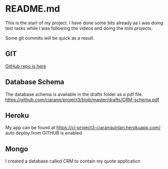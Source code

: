 # README.md
This is the start of my project.
I have done some bits already as I was doing test tasks while I was following
 the videos and doing the mini projects.

Some git commits will be quick as a result.

## GIT 
[GitHub repo is here](https://github.com/ciaranq/project3)

## Database Schema
The database schema is available in the drafts folder as a pdf file.
https://github.com/ciaranq/project3/blob/master/drafts/CRM-schema.pdf

## Heroku
My app can be found at https://ci-project3-ciaranquinlan.herokuapp.com/
auto deploy from GITHUB is enabled


## Mongo
I created a database called CRM to contain my quote application

